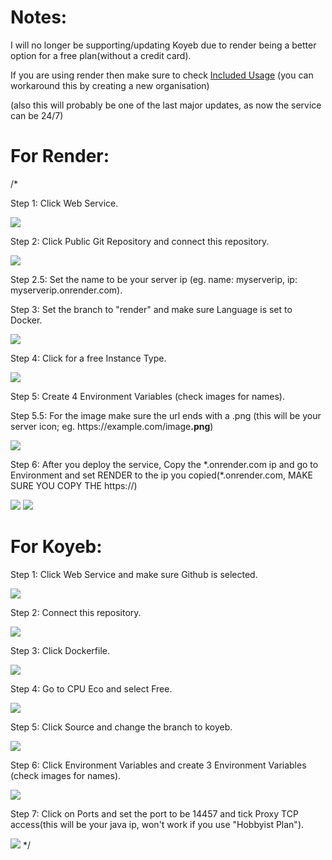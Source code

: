 <h1> Notes: </h1>

<p> I will no longer be supporting/updating Koyeb due to render being a better option for a free plan(without a credit card).</p>
<p> If you are using render then make sure to check <a href="https://dashboard.render.com/billing#included-usage">Included Usage</a> (you can workaround this by creating a new organisation)</p>
<p> (also this will probably be one of the last major updates, as now the service can be 24/7)</p>
<h1> For Render: </h1>

/*
<p> Step 1: Click Web Service.</p>
<img src="./imgs/render/step1.png">
<p> Step 2: Click Public Git Repository and connect this repository.</p>
<img src="./imgs/render/step2.png">
<p> Step 2.5: Set the name to be your server ip (eg. name: myserverip, ip: myserverip.onrender.com).</p>
<p> Step 3: Set the branch to "render" and make sure Language is set to Docker.</p>
<img src="./imgs/render/step3.png">
<p> Step 4: Click for a free Instance Type.</p>
<img src="./imgs/render/step4.png">
<p> Step 5: Create 4 Environment Variables (check images for names).</p>
<p> Step 5.5: For the image make sure the url ends with a .png (this will be your server icon; eg. https://example.com/image<b>.png</b>)</p>
<img src="./imgs/render/step5.png">
<p> Step 6: After you deploy the service, Copy the *.onrender.com ip and go to Environment and set RENDER to the ip you copied(*.onrender.com, MAKE SURE YOU COPY THE https://)</p>
<img src="./imgs/render/step6.png">
<img src="./imgs/render/step7.png">

<h1> For Koyeb: </h1>

<p>Step 1: Click Web Service and make sure Github is selected.</p>
<img src="./imgs/koyeb/step1.png">
<p>Step 2: Connect this repository.</p>
<img src="./imgs/koyeb/step2.png">
<p>Step 3: Click Dockerfile.</p>
<img src="./imgs/koyeb/step3.png">
<p>Step 4: Go to CPU Eco and select Free.</p>
<img src="./imgs/koyeb/step4.png">
<p>Step 5: Click Source and change the branch to koyeb.</p>
<img src="./imgs/koyeb/step5.png">
<p> Step 6: Click Environment Variables and create 3 Environment Variables (check images for names).</p>
<img src="./imgs/koyeb/step6.png">
<p> Step 7: Click on Ports and set the port to be 14457 and tick Proxy TCP access(this will be your java ip, won't work if you use "Hobbyist Plan").</p>
<img src="./imgs/koyeb/step7.png">
*/